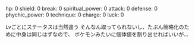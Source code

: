 hp: 0
shield: 0
break: 0
spiritual_power: 0
attack: 0
defense: 0
phychic_power: 0
technique: 0
charge: 0
luck: 0

Lvごとにステータスは当然違う
そんなん取ってられないし、たぶん簡略化のために中身は同じはずなので、
ポケモンみたいに個体値を割り出せればいいが…
